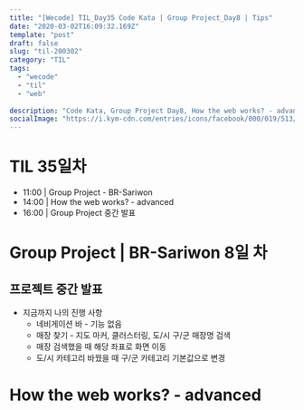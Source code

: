 ```yaml
---
title: "[Wecode] TIL_Day35 Code Kata | Group Project_Day8 | Tips"
date: "2020-03-02T16:09:32.169Z"
template: "post"
draft: false
slug: "til-200302"
category: "TIL"
tags:
  - "wecode"
  - "til"
  - "web"
  
description: "Code Kata, Group Project Day8, How the web works? - advanced"
socialImage: "https://i.kym-cdn.com/entries/icons/facebook/000/019/513/til.jpg"
---
```


# TIL 35일차
- 11:00 | Group Project - BR-Sariwon
- 14:00 | How the web works? - advanced
- 16:00 | Group Project 중간 발표

# Group Project | BR-Sariwon 8일 차
## 프로젝트 중간 발표
- 지금까지 나의 진행 사항
  - 네비게이션 바 - 기능 없음
  - 매장 찾기 - 지도 마커, 클러스터링, 도/시 구/군 매장명 검색
  - 매장 검색했을 때 해당 좌표로 화면 이동
  - 도/시 카테고리 바꿨을 때 구/군 카테고리 기본값으로 변경

# How the web works? - advanced
